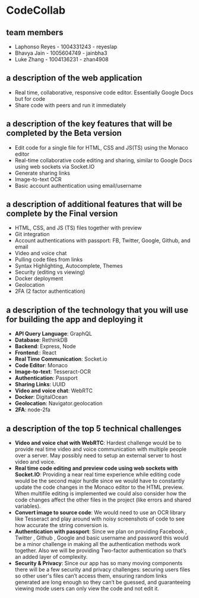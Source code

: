 # CodeCollab

## team members

- Laphonso Reyes - 1004331243 - reyeslap
- Bhavya Jain - 1005604749 - jainbha3
- Luke Zhang - 1004136231 - zhan4908

## a description of the web application

- Real time, collaborative, responsive code editor. Essentially Google Docs but for code
- Share code with peers and run it immediately

## a description of the key features that will be completed by the Beta version

- Edit code for a single file for HTML, CSS and JS(TS) using the Monaco editor
- Real-time collaborative code editing and sharing, similar to Google Docs using web sockets via Socket.IO
- Generate sharing links
- Image-to-text OCR
- Basic account authentication using email/username

## a description of additional features that will be complete by the Final version

- HTML, CSS, and JS (TS) files together with preview
- Git integration
- Account authentications with passport: FB, Twitter, Google, Github, and email
- Video and voice chat
- Pulling code files from links
- Syntax Highlighting, Autocomplete, Themes
- Security (editing vs viewing)
- Docker deployment
- Geolocation
- 2FA (2 factor authentication)

## a description of the technology that you will use for building the app and deploying it

- **API Query Language**: GraphQL
- **Database**: RethinkDB
- **Backend**: Express, Node
- **Frontend**:: React
- **Real Time Communication**: Socket.io
- **Code Editor**: Monaco
- **Image-to-text**: Tesseract-OCR
- **Authentication**: Passport
- **Sharing Links**: UUID
- **Video and voice chat**: WebRTC
- **Docker**: DigitalOcean
- **Geolocation**: Navigator.geolocation
- **2FA**: node-2fa

## a description of the top 5 technical challenges

- **Video and voice chat with WebRTC**: Hardest challenge would be to provide real time video and voice communication with multiple people over a server. May possibly need to setup an external server to host video and voice.
- **Real time code editing and preview code using web sockets with Socket.IO**: Providing a near real time experience while editing code would be the second major hurdle since we would have to constantly update the code changes in the Monaco editor to the HTML preview. When multifile editing is implemented we could also consider how the code changes affect the other files in the project (like errors and shared variables).
- **Convert image to source code**: We would need to use an OCR library like Tesseract and play around with noisy screenshots of code to see how accurate the string conversion is.
- **Authentication with passport**: Since we plan on providing Facebook , Twitter , Github , Google and basic username and password this would be a minor challenge in making all the authentication methods work together. Also we will be providing Two-factor authentication so that’s an added layer of complexity.
- **Security & Privacy**: Since our app has so many moving components there will be a few security and privacy challenges: securing users files so other user's files can’t access them, ensuring random links generated are long enough so they can’t be guessed, and guaranteeing viewing mode users can only view the code and not edit it.
